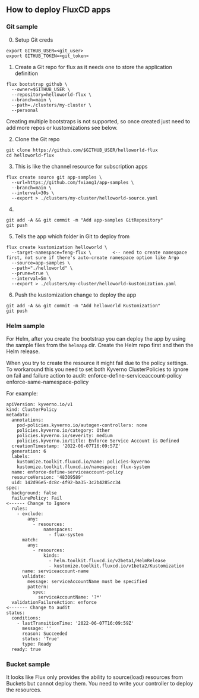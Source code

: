 ## How to deploy FluxCD apps

### Git sample

0. Setup Git creds
```
export GITHUB_USER=<git_user>
export GITHUB_TOKEN=<git_token>
```

1. Create a Git repo for flux as it needs one to store the application definition
```
flux bootstrap github \
  --owner=$GITHUB_USER \
  --repository=helloworld-flux \
  --branch=main \
  --path=./clusters/my-cluster \
  --personal
```

Creating multiple bootstraps is not supported, so once created just need to add more repos or kustomizations see below.

2. Clone the Git repo
```
git clone https://github.com/$GITHUB_USER/helloworld-flux
cd helloworld-flux
```

3. This is like the channel resource for subscription apps
```
flux create source git app-samples \
  --url=https://github.com/fxiang1/app-samples \
  --branch=main \
  --interval=30s \
  --export > ./clusters/my-cluster/helloworld-source.yaml
```

4.
```
git add -A && git commit -m "Add app-samples GitRepository"
git push
```

5. Tells the app which folder in Git to deploy from
```
flux create kustomization helloworld \
  --target-namespace=feng-flux \        <-- need to create namespace first, not sure if there's auto-create namespace option like Argo
  --source=app-samples \
  --path="./helloworld" \
  --prune=true \
  --interval=5m \
  --export > ./clusters/my-cluster/helloworld-kustomization.yaml
```

6. Push the kustomization change to deploy the app
```
git add -A && git commit -m "Add helloworld Kustomization"
git push
```

### Helm sample

For Helm, after you create the bootstrap you can deploy the app by using the sample files from the `helmapp` dir. Create the Helm repo first and then the Helm release.

When you try to create the resource it might fail due to the policy settings. To workaround this you need to set both Kyverno ClusterPolicies to ignore on fail and failure action to audit:
enforce-define-serviceaccount-policy
enforce-same-namespace-policy

For example:
```
apiVersion: kyverno.io/v1
kind: ClusterPolicy
metadata:
  annotations:
    pod-policies.kyverno.io/autogen-controllers: none
    policies.kyverno.io/category: Other
    policies.kyverno.io/severity: medium
    policies.kyverno.io/title: Enforce Service Account is Defined
  creationTimestamp: '2022-06-07T16:09:57Z'
  generation: 6
  labels:
    kustomize.toolkit.fluxcd.io/name: policies-kyverno
    kustomize.toolkit.fluxcd.io/namespace: flux-system
  name: enforce-define-serviceaccount-policy
  resourceVersion: '48309589'
  uid: 142d96e5-dc8c-4f92-ba35-3c2b4285cc34
spec:
  background: false
  failurePolicy: Fail                                                  <------ Change to Ignore
  rules:
    - exclude:
        any:
          - resources:
              namespaces:
                - flux-system
      match:
        any:
          - resources:
              kinds:
                - helm.toolkit.fluxcd.io/v2beta1/HelmRelease
                - kustomize.toolkit.fluxcd.io/v1beta2/Kustomization
      name: serviceaccount-name
      validate:
        message: serviceAccountName must be specified
        pattern:
          spec:
            serviceAccountName: '?*'
  validationFailureAction: enforce                                    <------- Change to audit
status:
  conditions:
    - lastTransitionTime: '2022-06-07T16:09:59Z'
      message: ''
      reason: Succeeded
      status: 'True'
      type: Ready
  ready: true
```

### Bucket sample

It looks like Flux only provides the ability to source(load) resources from Buckets but cannot deploy them. You need to write your controller to deploy the resources.
